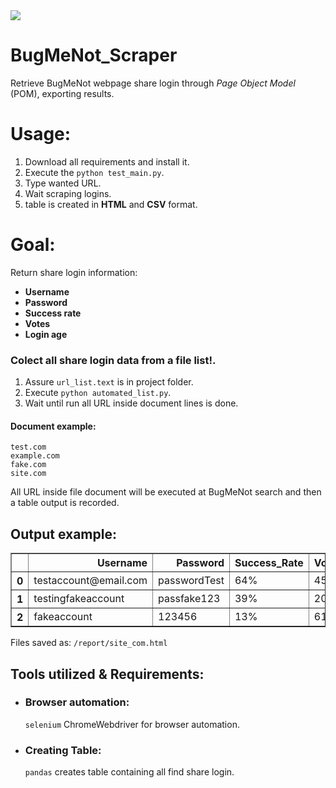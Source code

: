 
<img src="http://bugmenot.com/assets/img/logo.png">

# BugMeNot_Scraper
Retrieve BugMeNot webpage share login through _Page Object Model_ (POM), exporting results.

# Usage:
1. Download all requirements and install it.
2. Execute the `python test_main.py`.
3. Type wanted URL. 
4. Wait scraping logins.
5. table is created in **HTML** and **CSV** format.

# Goal:
 Return share login information:
- **Username**
- **Password**
- **Success rate**
- **Votes**
- **Login age**

### Colect all share login data from a file list!.
1. Assure `url_list.text` is in project folder.
2. Execute `python automated_list.py`.
3. Wait until run all URL inside document lines is done.

#### Document example:
```
test.com
example.com
fake.com
site.com
```
All URL inside file document will be executed at BugMeNot search and then a table output is recorded.

## Output example:
<table border="1" class="dataframe">
  <thead>
    <tr style="text-align: right;">
      <th></th>
      <th>Username</th>
      <th>Password</th>
      <th>Success_Rate</th>
      <th>Votes</th>
      <th>Login_Age</th>
    </tr>
  </thead>
  <tbody>
    <tr>
      <th>0</th>
      <td>testaccount@email.com</td>
      <td>passwordTest</td>
      <td>64%</td>
      <td>45</td>
      <td>5 months</td>
    </tr>
    <tr>
      <th>1</th>
      <td>testingfakeaccount</td>
      <td>passfake123</td>
      <td>39%</td>
      <td>201</td>
      <td>7 months</td>
    </tr>
    <tr>
      <th>2</th>
      <td>fakeaccount</td>
      <td>123456</td>
      <td>13%</td>
      <td>616</td>
      <td>2 years</td>
    </tr>
  </tbody>
</table>

Files saved as: `/report/site_com.html`  
## Tools utilized & Requirements:
-  ### Browser automation:
    `selenium` ChromeWebdriver for browser automation.

- ### Creating Table:
    `pandas` creates table containing all find share login.
